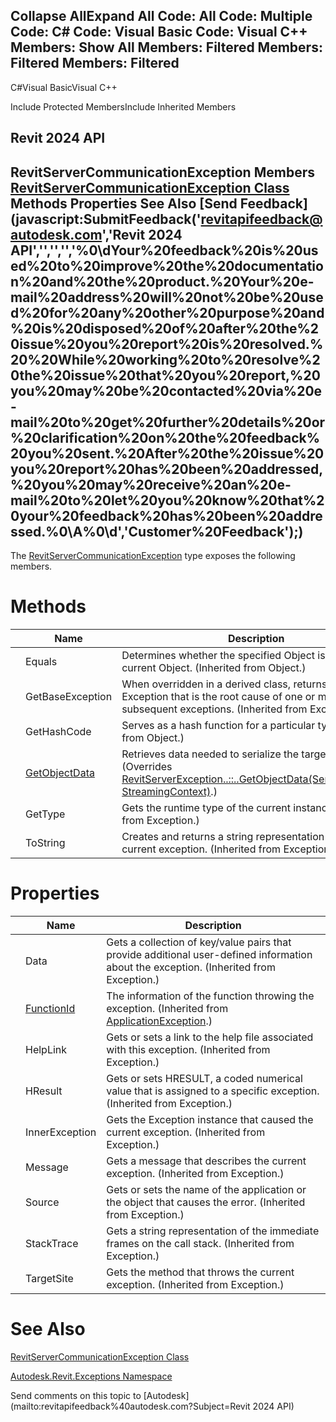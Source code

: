 ﻿

Collapse AllExpand All Code: All Code: Multiple Code: C# Code: Visual Basic Code: Visual C++  Members: Show All Members: Filtered Members: Filtered Members: Filtered   
---  
  
C#Visual BasicVisual C++

Include Protected MembersInclude Inherited Members

Revit 2024 API  
---  
RevitServerCommunicationException Members  
[RevitServerCommunicationException Class](a0003d89-0113-6623-65da-0db5c568bfb6.md) Methods Properties See Also [Send Feedback](javascript:SubmitFeedback\('revitapifeedback@autodesk.com','Revit 2024 API','','','','%0\\dYour%20feedback%20is%20used%20to%20improve%20the%20documentation%20and%20the%20product.%20Your%20e-mail%20address%20will%20not%20be%20used%20for%20any%20other%20purpose%20and%20is%20disposed%20of%20after%20the%20issue%20you%20report%20is%20resolved.%20%20While%20working%20to%20resolve%20the%20issue%20that%20you%20report,%20you%20may%20be%20contacted%20via%20e-mail%20to%20get%20further%20details%20or%20clarification%20on%20the%20feedback%20you%20sent.%20After%20the%20issue%20you%20report%20has%20been%20addressed,%20you%20may%20receive%20an%20e-mail%20to%20let%20you%20know%20that%20your%20feedback%20has%20been%20addressed.%0\\A%0\\d','Customer%20Feedback'\);)  
---  
  
The [RevitServerCommunicationException](a0003d89-0113-6623-65da-0db5c568bfb6.md) type exposes the following members.

# Methods

|  | Name | Description |
| --- | --- | --- |
|  | Equals | Determines whether the specified Object is equal to the current Object. (Inherited from Object.) |
|  | GetBaseException | When overridden in a derived class, returns the Exception that is the root cause of one or more subsequent exceptions. (Inherited from Exception.) |
|  | GetHashCode | Serves as a hash function for a particular type.  (Inherited from Object.) |
|  | [GetObjectData](2474874e-0eff-6b0c-bb8a-b99bdb202128.md) | Retrieves data needed to serialize the target object. (Overrides [RevitServerException..::..GetObjectData(SerializationInfo, StreamingContext)](48efaf5c-ac6d-0a4f-38c3-c8f935bb2fdb.md).) |
|  | GetType | Gets the runtime type of the current instance. (Inherited from Exception.) |
|  | ToString | Creates and returns a string representation of the current exception. (Inherited from Exception.) |
  
# Properties

|  | Name | Description |
| --- | --- | --- |
|  | Data | Gets a collection of key/value pairs that provide additional user-defined information about the exception. (Inherited from Exception.) |
|  | [FunctionId](84bd650f-9f87-dccb-4dd4-b23ca890b8b9.md) | The information of the function throwing the exception. (Inherited from [ApplicationException](05012a96-16ea-ace7-6115-b45406dacead.md).) |
|  | HelpLink | Gets or sets a link to the help file associated with this exception. (Inherited from Exception.) |
|  | HResult | Gets or sets HRESULT, a coded numerical value that is assigned to a specific exception. (Inherited from Exception.) |
|  | InnerException | Gets the Exception instance that caused the current exception. (Inherited from Exception.) |
|  | Message | Gets a message that describes the current exception. (Inherited from Exception.) |
|  | Source | Gets or sets the name of the application or the object that causes the error. (Inherited from Exception.) |
|  | StackTrace | Gets a string representation of the immediate frames on the call stack. (Inherited from Exception.) |
|  | TargetSite | Gets the method that throws the current exception. (Inherited from Exception.) |
  
# See Also

[RevitServerCommunicationException Class](a0003d89-0113-6623-65da-0db5c568bfb6.md)

[Autodesk.Revit.Exceptions Namespace](e3bbc463-dccb-6964-e8ef-697c9ed07a27.md)

Send comments on this topic to [Autodesk](mailto:revitapifeedback%40autodesk.com?Subject=Revit 2024 API)